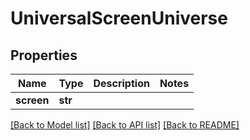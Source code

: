 # UniversalScreenUniverse


## Properties
Name | Type | Description | Notes
------------ | ------------- | ------------- | -------------
**screen** | **str** |  | 

[[Back to Model list]](../README.md#documentation-for-models) [[Back to API list]](../README.md#documentation-for-api-endpoints) [[Back to README]](../README.md)


